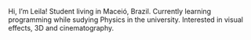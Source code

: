 Hi, I’m Leila! Student living in Maceió, Brazil.
Currently learning programming while sudying Physics in the university.
Interested in visual effects, 3D and cinematography.
